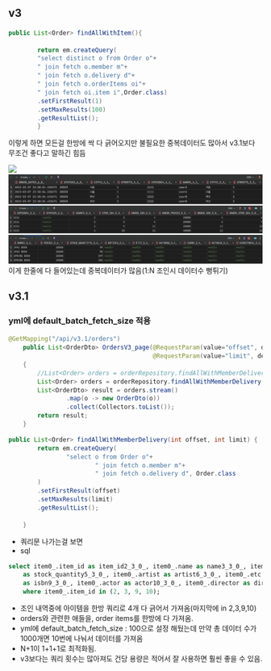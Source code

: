 
## v3
```java
public List<Order> findAllWithItem(){

        return em.createQuery(
        "select distinct o from Order o"+
        " join fetch o.member m"+
        " join fetch o.delivery d"+
        " join fetch o.orderItems oi"+
        " join fetch oi.item i",Order.class)
        .setFirstResult(1)
        .setMaxResults(100)
        .getResultList();
        }
```
이렇게 하면 모든걸 한방에 싹 다 긁어오지만 불필요한 중복데이터도 많아서 v3.1보다 무조건 좋다고 말하긴 힘듬

<img src="/img/1.png">
<img src="./img/2.png">
<img src="./img/3.png">
<img src="./img/4.png"></br>
이게 한줄에 다 들어있는데 중복데이터가 많음(1:N 조인시 데이터수 뻥튀기)


## v3.1
### yml에 default_batch_fetch_size 적용
```java
@GetMapping("/api/v3.1/orders")
    public List<OrderDto> OrdersV3_page(@RequestParam(value="offset", defaultValue = "0") int offset,
                                        @RequestParam(value="limit", defaultValue = "100") int limit)
    {
        //List<Order> orders = orderRepository.findAllWithMemberDelivery();//페치조인으로 가져온것
        List<Order> orders = orderRepository.findAllWithMemberDelivery(offset, limit);
        List<OrderDto> result = orders.stream()
                .map(o -> new OrderDto(o))
                .collect(Collectors.toList());
        return result;
    }
```
```java
public List<Order> findAllWithMemberDelivery(int offset, int limit) {
        return em.createQuery(
                "select o from Order o"+
                        " join fetch o.member m"+
                        " join fetch o.delivery d", Order.class
        )
        .setFirstResult(offset)
        .setMaxResults(limit)
        .getResultList();

    }
```

* 쿼리문 나가는걸 보면
* sql

```sql
select item0_.item_id as item_id2_3_0_, item0_.name as name3_3_0_, item0_.price as price4_3_0_, item0_.stock_quantity 
    as stock_quantity5_3_0_, item0_.artist as artist6_3_0_, item0_.etc as etc7_3_0_, item0_.author as author8_3_0_, item0_.isbn 
    as isbn9_3_0_, item0_.actor as actor10_3_0_, item0_.director as director11_3_0_, item0_.dtype as dtype1_3_0_ from item item0_ 
    where item0_.item_id in (2, 3, 9, 10);
```
* 조인 내역중에 아이템을 한방 쿼리로 4개 다 긁어서 가져옴(마지막에 in 2,3,9,10)
* orders와 관련한 애들을, order items를 한방에 다 가져옴.
* yml에 default_batch_fetch_size : 100으로 설정 해뒀는데 만약 총 데이터 수가 1000개면 10번에 나눠서 데이터를 가져옴
* N+1이 1+1+1로 최적화됨.
* v3보다는 쿼리 횟수는 많아져도 건당 용량은 적어서 잘 사용하면 훨씬 좋을 수 있음.